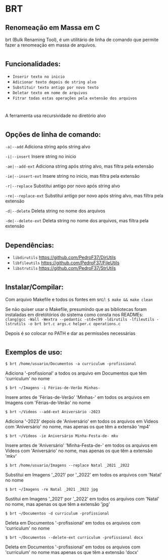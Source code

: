 # BRT
## Renomeação em Massa em C
brt (Bulk Renaming Tool), é um utilitário de linha de comando que permite fazer a renomeação em massa de arquivos.
#
## Funcionalidades:
* `Inserir texto no inicio`
* `Adicionar texto depois de string alvo`
* `Substituir texto antigo por novo texto`
* `Deletar texto em nome de arquivos`
* `Fitrar todas estas operações pela extensão dos arquivos`
#
A ferramenta usa recursividade no diretório alvo
#
## Opções de linha de comando:
`-a|--add` Adiciona string após string alvo

`-i|--insert` Insere string no inicio

`-ae|--add-ext` Adiciona string após string alvo, mas filtra pela extensão

`-ie|--insert-ext` Insere string no inicio, mas filtra pela extensão

`-r|--replace` Substitui antigo por novo após string alvo

`-re|--replace-ext` Substitui antigo por novo após string alvo, mas filtra pela extensão

`-d|--delete` Deleta string no nome dos arquivos

`-de|--delete-ext` Deleta string no nome dos arquivos, mas filtra pela extensão
#
## Dependências:
* `libdirutils`  https://github.com/PedroF37/DirUtils
* `libfileutils`  https://github.com/PedroF37/FileUtils
* `libstrutils`  https://github.com/PedroF37/StrUtils
#
## Instalar/Compilar:
Com arquivo Makefile e todos os fontes em src/:
`$ make && make clean`

Se não quiser usar o Makefile, presumindo que as bibliotecas foram instaladas em diretótórios do sistema como consta nos READMEs:
`clang|gcc -Wall -Wextra --pedantic -std=c99 -ldirutils -lfileutils -lstrutils -o brt brt.c args.c helper.c operations.c`

Depois é so colocar no PATH e dar as permissões necessárias
#
## Exemplos de uso:
`$ brt /home/usuario/Documentos -a curriculum -profissional`

Adiciona '-profissional' a todos os arquivo em Documentos que têm 'curriculum' no nome

`$ brt ~/Imagens -i Férias-de-Verão Minhas-`

Insere antes de 'Férias-de-Verão' 'Minhas-' em todos os arquivos em Imagens com 'Férias-de-Verão' no nome

`$ brt ~/Videos --add-ext Aniversário -2023`

Adiciona '-2023' depois de 'Aniversário' em todos os arquivos em Videos com 'Aniversário' no nome, mas apenas os que têm a extensão 'mp4'

`$ brt ~/Videos -ie Aniversário Minha-Festa-de- mkv`

Insere antes de 'Aniversário' 'Minha-Festa-de-' em todos os arquivos em Videos com 'Aniversário' no nome, mas apenas os que têm a extensão 'mkv'

`$ brt /home/usuario/Imagens --replace Natal _2021 _2022`

Substitui em Imagens '_2021' por '_2022' em todos os arquivos com 'Natal' no nome

`$ brt ~/Imagens -re Natal _2021 _2022 jpg`

Sustitui em Imagens '_2021' por '_2022' em todos os arquivos com 'Natal' no nome, mas apenas os que têm a extensão 'jpg'

`$ brt ~/Documentos -d curriculum -profissional`

Deleta em Documentos '-profissional' em todos os arquivos com 'curriculum' no nome

`$ brt ~/Documentos --delete-ext curriculum -profissional docx`

 Deleta em Documentos '-profissional' em todos os arquivos com 'curriculum' no nome mas apenas os que têm a extensão 'docx'

